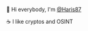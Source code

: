 :wave: Hi everybody, I'm [@Haris87](https://github.com/Haris87)

:coffee: I like cryptos and OSINT

<!---
Haris87/Haris87 is a ✨ special ✨ repository because its `README.md` (this file) appears on your GitHub profile.
You can click the Preview link to take a look at your changes.
--->
